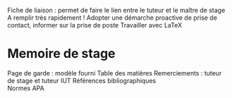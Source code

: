 Fiche de liaison : permet de faire le lien entre le tuteur et le maître de stage
A remplir très rapidement !
Adopter une démarche proactive de prise de contact, informer sur la prise de poste
Travailler avec LaTeX
# Memoire de stage
Page de garde : modèle fourni
Table des matières
Remerciements : tuteur de stage et tuteur IUT
Références bibliographiques  
	Normes APA